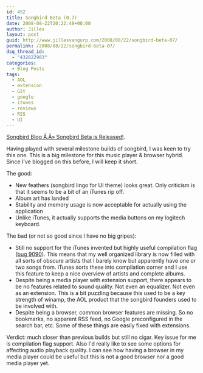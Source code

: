 ```yaml
---
id: 452
title: Songbird Beta (0.7)
date: 2008-08-22T20:22:48+00:00
author: Jilles
layout: post
guid: http://www.jillesvangurp.com/2008/08/22/songbird-beta-07/
permalink: /2008/08/22/songbird-beta-07/
dsq_thread_id:
  - "432822983"
categories:
  - Blog Posts
tags:
  - AOL
  - extension
  - Git
  - google
  - itunes
  - reviews
  - RSS
  - UI
---
```

[Songbird Blog Ã‚Â» Songbird Beta is Released!](http://blog.songbirdnest.com/2008/08/20/songbird-beta-is-released/).

Having played with several milestone builds of songbird, I was keen to try this one. This is a big milestone for this music player & browser hybrid. Since I've blogged on this before, I will keep it short.

The good:

- New feathers (songbird lingo for UI theme) looks great. Only criticism is that it seems to be a bit of an iTunes rip off.
- Album art has landed
- Stability and memory usage is now acceptable for actually using the application
- Unlike iTunes, it actually supports the media buttons on my logitech keyboard.

The bad (or not so good since I have no big gripes):

- Still no support for the iTunes invented but highly useful compilation flag ([bug 9090](http://bugzilla.songbirdnest.com/show_bug.cgi?id=9090)). This means that my well organized library is now filled with all sorts of obscure artists that I barely know but apparently have one or two songs from. iTunes sorts these into compilation corner and I use this feature to keep a nice overview of artists and complete albums.
- Despite being a media player with extension support, there appears to be no features related to sound quality. Not even an equalizer. Not even as an extension. This is a bit puzzling because this used to be a key strength of winamp, the AOL product that the songbird founders used to be involved with.
- Despite being a browser, common browser features are missing. So no bookmarks, no apparent RSS feed, no Google preconfigured in the search bar, etc. Some of these things are easily fixed with extensions.

Verdict: much closer than previous builds but still no cigar. Key issue for me is compilation flag support. Also I'd really like to see some options for affecting audio playback quality. I can see how having a browser in my media player could be useful but this is not a good browser nor a good media player yet.